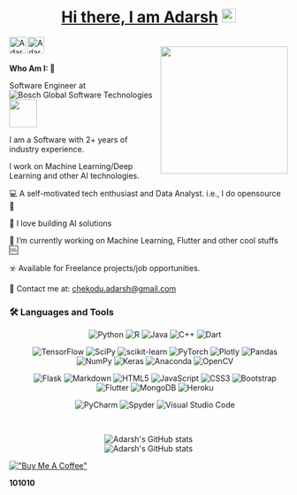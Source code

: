 
<a href="https://chekoduadarsh.github.io/"  target="_blank"><h1 align="center"> Hi there, I am Adarsh</a> <img src="https://media.giphy.com/media/hvRJCLFzcasrR4ia7z/giphy.gif" width="25"> </h1>


<a href="https://www.linkedin.com/in/adarsh-chekodu/">
  <img align="left" alt="Adarsh's LinkedIN" width="30"  src="https://img.icons8.com/external-justicon-flat-justicon/64/000000/external-linkedin-social-media-justicon-flat-justicon.png"/>
</a>


<a href="mailto: chekodu.adarsh@gmail.com">
  <img align="left" alt="Adarsh's Email" width="30"  src="https://img.icons8.com/external-justicon-flat-justicon/64/000000/external-gmail-social-media-justicon-flat-justicon.png"/>
</a>

</br>
<div id="laptop" align="center">
<img align='right' src="https://media0.giphy.com/media/WFZvB7VIXBgiz3oDXE/giphy.gif" width="230">
</div>
</br>

**Who Am I: 🥷**

Software Engineer at ![Bosch Global Software Technologies](https://www.bosch-softwaretechnologies.com/en/)  <img src="https://media3.giphy.com/media/IauL6LvGNlT3ffhcqq/giphy.gif" width="50">

I am a Software 
with 2+ years of industry experience. 

I work on Machine Learning/Deep Learning and other AI technologies.


💻 A self-motivated tech enthusiast and Data Analyst. i.e., I do opensource 📖

🧠 I love building AI solutions

🔭 I’m currently working on Machine Learning, Flutter and other cool stuffs 🆒

☣️ Available for Freelance projects/job opportunities.

📧 Contact me at: [chekodu.adarsh@gmail.com](mailto:chekodu.adarsh@gmail.com)

### :hammer_and_wrench:  Languages and Tools

<div id="skills" align="center">
    <ul>
        <p>
            <img src="https://img.shields.io/badge/python-3670A0?style=for-the-badge&amp;logo=python&amp;logoColor=ffdd54"
                alt="Python">
            <img src="https://img.shields.io/badge/r-%23276DC3.svg?style=for-the-badge&amp;logo=r&amp;logoColor=white"
                alt="R">
            <img src="https://img.shields.io/badge/java-%23ED8B00.svg?style=for-the-badge&amp;logo=java&amp;logoColor=white"
                alt="Java">
            <img src="https://img.shields.io/badge/c++-%2300599C.svg?style=for-the-badge&amp;logo=c%2B%2B&amp;logoColor=white"
                alt="C++">
            <img src="https://img.shields.io/badge/dart-%230175C2.svg?style=for-the-badge&amp;logo=dart&amp;logoColor=white"
                alt="Dart">
        </p>
        <p>
            <img src="https://img.shields.io/badge/TensorFlow-%23FF6F00.svg?style=for-the-badge&amp;logo=TensorFlow&amp;logoColor=white"
                alt="TensorFlow">
            <img src="https://img.shields.io/badge/SciPy-%230C55A5.svg?style=for-the-badge&amp;logo=scipy&amp;logoColor=%white"
                alt="SciPy">
            <img src="https://img.shields.io/badge/scikit--learn-%23F7931E.svg?style=for-the-badge&amp;logo=scikit-learn&amp;logoColor=white"
                alt="scikit-learn">
            <img src="https://img.shields.io/badge/PyTorch-%23EE4C2C.svg?style=for-the-badge&amp;logo=PyTorch&amp;logoColor=white"
                alt="PyTorch">
            <img src="https://img.shields.io/badge/Plotly-%233F4F75.svg?style=for-the-badge&amp;logo=plotly&amp;logoColor=white"
                alt="Plotly">
            <img src="https://img.shields.io/badge/pandas-%23150458.svg?style=for-the-badge&amp;logo=pandas&amp;logoColor=white"
                alt="Pandas">
            <img src="https://img.shields.io/badge/numpy-%23013243.svg?style=for-the-badge&amp;logo=numpy&amp;logoColor=white"
                alt="NumPy">
            <img src="https://img.shields.io/badge/Keras-%23D00000.svg?style=for-the-badge&amp;logo=Keras&amp;logoColor=white"
                alt="Keras">
            <img src="https://img.shields.io/badge/Anaconda-%2344A833.svg?style=for-the-badge&amp;logo=anaconda&amp;logoColor=white"
                alt="Anaconda">
            <img src="https://img.shields.io/badge/opencv-%23white.svg?style=for-the-badge&amp;logo=opencv&amp;logoColor=white"
                alt="OpenCV">
        </p>
        <p>
            <img src="https://img.shields.io/badge/flask-%23000.svg?style=for-the-badge&amp;logo=flask&amp;logoColor=white"
                alt="Flask">
            <img src="https://img.shields.io/badge/markdown-%23000000.svg?style=for-the-badge&amp;logo=markdown&amp;logoColor=white"
                alt="Markdown">
            <img src="https://img.shields.io/badge/html5-%23E34F26.svg?style=for-the-badge&amp;logo=html5&amp;logoColor=white"
                alt="HTML5">
            <img src="https://img.shields.io/badge/javascript-%23323330.svg?style=for-the-badge&amp;logo=javascript&amp;logoColor=%23F7DF1E"
                alt="JavaScript">
            <img src="https://img.shields.io/badge/css3-%231572B6.svg?style=for-the-badge&amp;logo=css3&amp;logoColor=white"
                alt="CSS3">
            <img src="https://img.shields.io/badge/bootstrap-%23563D7C.svg?style=for-the-badge&amp;logo=bootstrap&amp;logoColor=white"
                alt="Bootstrap">
            <img src="https://img.shields.io/badge/Flutter-%2302569B.svg?style=for-the-badge&amp;logo=Flutter&amp;logoColor=white"
                alt="Flutter">
            <img src="https://img.shields.io/badge/MongoDB-%234ea94b.svg?style=for-the-badge&amp;logo=mongodb&amp;logoColor=white"
                alt="MongoDB">
            <img src="https://img.shields.io/badge/heroku-%23430098.svg?style=for-the-badge&amp;logo=heroku&amp;logoColor=white"
                alt="Heroku">
        </p>
        <p>
            <img src="https://img.shields.io/badge/pycharm-143?style=for-the-badge&amp;logo=pycharm&amp;logoColor=black&amp;color=black&amp;labelColor=green"
                alt="PyCharm">
            <img src="https://img.shields.io/badge/Spyder-838485?style=for-the-badge&amp;logo=spyder%20ide&amp;logoColor=maroon"
                alt="Spyder">
            <img src="https://img.shields.io/badge/Visual%20Studio%20Code-0078d7.svg?style=for-the-badge&amp;logo=visual-studio-code&amp;logoColor=white"
                alt="Visual Studio Code">
        </p>
    </ul>
    </br>
    <p>
        <img id="stat-left" src="https://github-readme-stats.vercel.app/api?username=chekoduadarsh&amp;show_icons=true&amp;theme=radical&amp;include_all_commits=true"
            alt="Adarsh&#39;s GitHub stats"> </br>
        <img id="stat-left" src="https://github-readme-stats.vercel.app/api/top-langs/?username=chekoduadarsh&layout=compact&theme=dark"
            alt="Adarsh&#39;s GitHub stats"> </br>
   </p>

</div>

[!["Buy Me A Coffee"](https://www.buymeacoffee.com/assets/img/custom_images/orange_img.png)](https://www.buymeacoffee.com/chekoduadarsh)

**101010**
